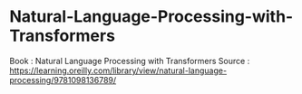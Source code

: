 # Natural-Language-Processing-with-Transformers
Book :  Natural Language Processing with Transformers 
Source :  https://learning.oreilly.com/library/view/natural-language-processing/9781098136789/
